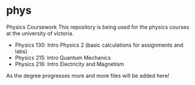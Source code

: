 # phys
Physics Coursework
This repository is being used for the physics courses at the university of victoria.
* Physics 130: Intro Physics 2 (basic calculations for assignments and labs)
* Physics 215: Intro Quantum Mechanics
* Physics 216: Intro Electricity and Magnetism

As the degree progresses more and more files will be added here!
